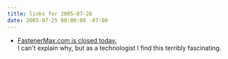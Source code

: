 ```yaml
---
title: links for 2005-07-26
date: 2005-07-25 00:00:00 -07:00
---
```


<ul class="delicious">
	<li>
		<div class="delicious-link"><a href="http://www.fastenermax.com/sunday.asp">FastenerMax.com is closed today.</a></div>
		<div class="delicious-extended">I can't explain why, but as a technologist I find this terribly fascinating.</div>
	</li>
</ul>
